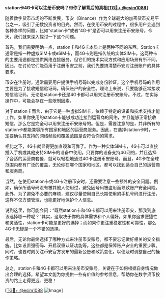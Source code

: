 **station卡4G卡可以注册币安吗？带你了解背后的真相[[TG💪+ @esim1088](https://t.me/s/esim1088)]**

随着数字货币市场的不断发展，币安（Binance）作为全球最大的加密货币交易平台之一，吸引了无数投资者的目光。然而，在使用币安的过程中，很多用户会遇到各种各样的问题，比如“station卡”或者“4G卡”是否可以用来注册币安账号。今天，我们就来深入探讨一下这个问题。

首先，我们需要明确一点，station卡和4G卡本质上是两种不同的东西。Station卡通常是指一种虚拟SIM卡或eSIM卡，而4G卡则是指传统的实体SIM卡。这两种卡的主要用途都是提供网络连接服务，但它们的技术实现方式和应用场景有所不同。因此，在讨论它们能否用于注册币安之前，我们先要搞清楚币安对注册账户的具体要求。

币安在注册时，通常需要用户提供手机号码以完成身份验证。这个手机号码的作用主要是为了接收短信验证码，确保账户的安全性。理论上来说，只要能够正常接收短信验证码，无论是station卡还是4G卡都可以用来注册币安账号。不过，在实际操作中，可能会存在一些限制因素。

对于station卡而言，由于它是一种虚拟SIM卡，依赖于特定的设备和技术支持才能工作。如果你使用的station卡能够成功连接到运营商的网络，并且能够正常接收短信，那么它是完全可以用来注册币安账号的。但是，需要注意的是，并非所有的station卡都能兼容所有国家和地区的运营商服务。因此，在选择station卡时，一定要确认其支持的网络频段和覆盖范围是否符合你的需求。

相比之下，4G卡就显得更加直观和可靠了。作为一种实体SIM卡，4G卡可以直接插入手机或其他支持SIM卡的设备中使用。只要你的设备支持4G网络，并且选择了合适的运营商套餐，就可以轻松地通过4G卡注册币安账号。而且，4G卡在全球范围内都有广泛的覆盖，无论你在哪个国家和地区，都可以找到适合自己的运营商和服务商。

当然，在使用station卡或4G卡注册币安时，还需要注意一些额外的安全问题。例如，确保所选号码没有被其他人使用过，避免因号码被盗用而导致账户安全风险。此外，为了避免不必要的麻烦，建议尽量使用自己长期使用的手机号码进行注册，这样不仅方便管理，也能更好地保护个人信息。

说到这里，你可能会问：“既然station卡和4G卡都可以用来注册币安，那我到底该选择哪一种呢？”其实，这取决于你的具体需求和个人偏好。如果你追求便捷性和灵活性，station卡可能是更好的选择；而如果你更注重稳定性和可靠性，那么4G卡无疑是一个不错的选择。

最后，无论你最终选择了哪种方式来注册币安账号，都不要忘记做好相关的安全措施。比如设置强密码、开启双重认证功能等，这些都是保障账户安全的重要步骤。同时，也要时刻关注币安官方发布的最新公告和政策变化，以便及时调整自己的操作策略。

总之，station卡和4G卡都可以用来注册币安账号，关键在于如何根据自身情况做出合理的选择。希望本文能为你提供一些有价值的参考信息，帮助你在数字货币投资的路上走得更远、更稳！

[[TG💪+ @esim1088](https://t.me/s/esim1088) ![Image](https://i.postimg.cc/4NQfJmqS/Snipaste-2025-05-13-00-14-12.png)]